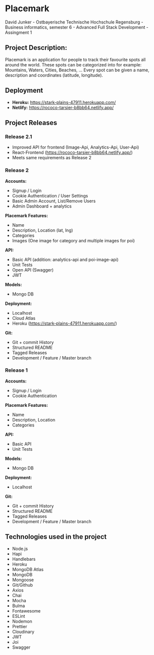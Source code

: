 # Placemark

David Junker -
Ostbayerische Technische Hochschule Regensburg -
Business informatics, semester 6 -
Advanced Full Stack Development -
Assingment 1

## Project Description:

Placemark is an application for people to track their favourite spots all around the world. These spots can be categorized into for example: Mountains, Waters, Cities, Beaches, ...
Every spot can be given a name, description and coordinates (latitude, longitude).

## Deployment

- <b>Heroku:</b> https://stark-plains-47911.herokuapp.com/
- <b>Netlify:</b> https://rococo-tarsier-b8bb64.netlify.app/

## Project Releases

### Release 2.1

- Improved API for frontend (Image-Api, Analytics-Api, User-Api)
- React-Frontend (https://rococo-tarsier-b8bb64.netlify.app/)
- Meets same requirements as Release 2

### Release 2

<b>Accounts:</b>

- Signup / Login
- Cookie Authentication / User Settings
- Basic Admin Account, List/Remove Users
- Admin Dashboard + analytics

<b>Placemark Features:</b>

- Name
- Description, Location (lat, lng)
- Categories
- Images (One image for category and multiple images for poi)

<b>API:</b>

- Basic API (addition: analytics-api and poi-image-api)
- Unit Tests
- Open API (Swagger)
- JWT

<b>Models:</b>

- Mongo DB

<b>Deployment:</b>

- Localhost
- Cloud Atlas
- Heroku (https://stark-plains-47911.herokuapp.com/)

<b>Git:</b>

- Git + commit History
- Structured README
- Tagged Releases
- Development / Feature / Master branch

### Release 1

<b>Accounts:</b>

- Signup / Login
- Cookie Authentication

<b>Placemark Features:</b>

- Name
- Description, Location
- Categories

<b>API:</b>

- Basic API
- Unit Tests

<b>Models:</b>

- Mongo DB

<b>Deployment:</b>

- Localhost

<b>Git:</b>

- Git + commit History
- Structured README
- Tagged Releases
- Development / Feature / Master branch

## Technologies used in the project

- Node.js
- Hapi
- Handlebars
- Heroku
- MongoDB Atlas
- MongoDB
- Mongoose
- Git/Github
- Axios
- Chai
- Mocha
- Bulma
- Fontawesome
- ESLint
- Nodemon
- Prettier
- Cloudinary
- JWT
- Joi
- Swagger
